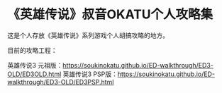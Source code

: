 # 《英雄传说》叔音OKATU个人攻略集
这是个人存放《英雄传说》系列游戏个人胡搞攻略的地方。

目前的攻略工程：

英雄传说3 元祖版：https://soukinokatu.github.io/ED-walkthrough/ED3-OLD/ED3OLD.html
英雄传说3 PSP版：https://soukinokatu.github.io/ED-walkthrough/ED3-OLD/ED3PSP.html
